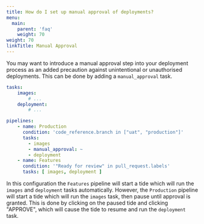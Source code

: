 ```yaml
---
title: How do I set up manual approval of deployments?
menu:
  main:
    parent: 'faq'
    weight: 70
weight: 70
linkTitle: Manual Approval
---
```

You may want to introduce a manual approval step into your deployment process as an added precaution against unintentional or unauthorised deployments. This can be done by adding a `manual_approval` task.

```yaml
tasks:
    images:
        # ...
    deployment:
        # ...

pipelines:
    - name: Production
      condition: 'code_reference.branch in ["uat", "production"]'
      tasks:
        - images
        - manual_approval: ~
        - deployment
    - name: Features
      condition: '"Ready for review" in pull_request.labels'
      tasks: [ images, deployment ]
```

In this configuration the `Features` pipeline will start a tide which will run the `images` and `deployment` tasks automatically. However, the `Production` pipeline will start a tide which will run the `images` task, then pause until approval is granted. This is done by clicking on the paused tide and clicking "APPROVE", which will cause the tide to resume and run the `deployment` task.


